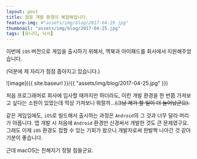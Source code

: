 ```yaml
---
layout: post
title: 점점 개발 환경이 복잡해집니다.
feature-img: #"assets/img/blog/2017-04-19.jpg"
thumbnail: "assets/img/blog/2017-04-25.jpg"
tags: [유니티, 낙서]
---
```


이번에 `iOS` 버전으로 게임을 출시하기 위해서, 맥북과 아이패드를 회사에서 지원해주었습니다.

(덕분에 제 자리가 점점 좁아지고 있습니다.)

![image]({{ site.baseurl }}/{{ "assets/img/blog/2017-04-25.jpg" }})

처음 프로그래머로 회사에 입사할 때까지만 하더라도, 이런 개발 환경을 한 번쯤 가져보고 싶다는 소원이 있었는데 막상 가져보니 뭐랄까...~~(그냥 제가 할 일이 더 늘어났군요).~~ 

같은 게임임에도, `iOS`로 빌드해서 출시하는 과정은 `Android`의 그 것과 너무 달라 머리가 아픕니다. 앱 개발 시 처음에 `Android` 환경만 신경써서 개발한 것도 큰 문제였구요. 그래도 이제 `iOS` 환경도 접할 수 있는 기회가 왔으니 개발자로써 한발짝 나아간 것 같아 기분이 좋습니다. 

근데 macOS는 친해지기 정말 힘들군요.